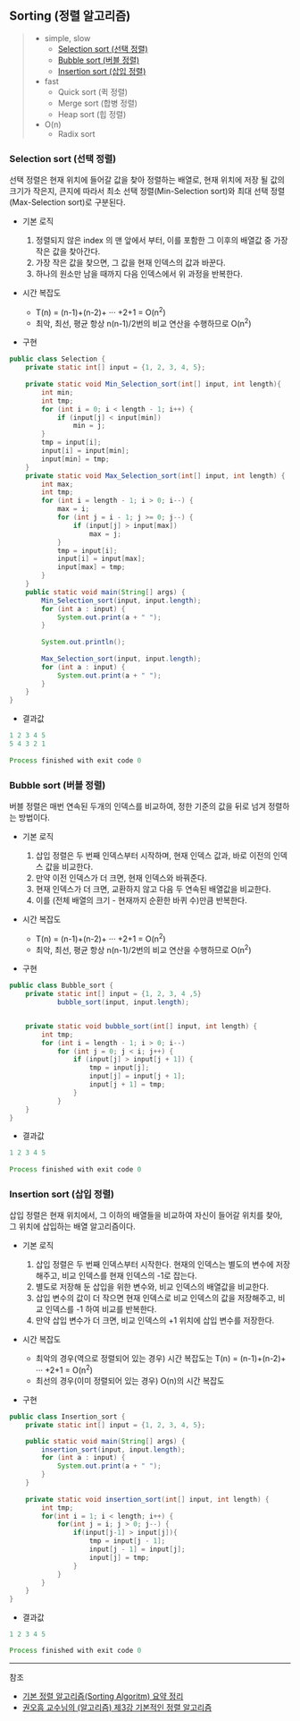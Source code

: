 ## Sorting (정렬 알고리즘)
> * simple, slow
>    * [Selection sort (선택 정렬)](#selection-sort--선택-정렬-)
>    * [Bubble sort (버블 정렬)](#bubble-sort--버블-정렬-)
>    * [Insertion sort (삽입 정렬)](#insertion-sort--삽입-정렬-)
> * fast
>    * Quick sort (퀵 정렬)
>    * Merge sort (합병 정렬)
>    * Heap sort (힙 정렬)
> * O(n)
>    * Radix sort

### Selection sort (선택 정렬)
선택 정렬은 현재 위치에 들어갈 값을 찾아 정렬하는 배열로, 현재 위치에 저장 될 값의 크기가 작은지, 큰지에 따라서 최소 선택 정렬(Min-Selection sort)와 최대 선택 정렬(Max-Selection sort)로 구분된다.

 * 기본 로직
   1. 정렬되지 않은 index 의 맨 앞에서 부터, 이를 포함한 그 이후의 배열값 중 가장 작은 값을 찾아간다.
   2. 가장 작은 값을 찾으면, 그 값을 현재 인덱스의 값과 바꾼다.
   3. 하나의 원소만 남을 때까지 다음 인덱스에서 위 과정을 반복한다.

* 시간 복잡도
    * T(n) = (n-1)+(n-2)+ ··· +2+1 = O(n<sup>2</sup>)
    * 최악, 최선, 평균 항상 n(n-1)/2번의 비교 연산을 수행하므로 O(n<sup>2</sup>)

* 구현
```java
public class Selection {
    private static int[] input = {1, 2, 3, 4, 5};
    
    private static void Min_Selection_sort(int[] input, int length){
        int min;
        int tmp;
        for (int i = 0; i < length - 1; i++) {
            if (input[j] < input[min])
                min = j;
        }
        tmp = input[i];
        input[i] = input[min];
        input[min] = tmp;
    }
    private static void Max_Selection_sort(int[] input, int length) {
        int max;
        int tmp;
        for (int i = length - 1; i > 0; i--) {
            max = i;
            for (int j = i - 1; j >= 0; j--) {
                if (input[j] > input[max])
                    max = j;
            }
            tmp = input[i];
            input[i] = input[max];
            input[max] = tmp;
        }
    }
    public static void main(String[] args) {
        Min_Selection_sort(input, input.length);
        for (int a : input) {
            System.out.print(a + " ");
        }
        
        System.out.println();
        
        Max_Selection_sort(input, input.length);
        for (int a : input) {
            System.out.print(a + " ");
        }
    }
}
```
* 결과값
```java
1 2 3 4 5
5 4 3 2 1        
        
Process finished with exit code 0
```

### Bubble sort (버블 정렬)
버블 정렬은 매번 연속된 두개의 인덱스를 비교하여, 정한 기준의 값을 뒤로 넘겨 정렬하는 방법이다.

* 기본 로직
  1. 삽입 정렬은 두 번째 인덱스부터 시작하며, 현재 인덱스 값과, 바로 이전의 인덱스 값을 비교한다.
  2. 만약 이전 인덱스가 더 크면, 현재 인덱스와 바꿔준다.
  3. 현재 인덱스가 더 크면, 교환하지 않고 다음 두 연속된 배열값을 비교한다.
  4. 이를 (전체 배열의 크기 -  현재까지 순환한 바퀴 수)만큼 반복한다.

* 시간 복잡도
   * T(n) = (n-1)+(n-2)+ ··· +2+1 = O(n<sup>2</sup>)
   * 최악, 최선, 평균 항상 n(n-1)/2번의 비교 연산을 수행하므로 O(n<sup>2</sup>)

* 구현
```java
public class Bubble_sort {
    private static int[] input = {1, 2, 3, 4 ,5}
            bubble_sort(input, input.length);


    private static void bubble_sort(int[] input, int length) {
        int tmp;
        for (int i = length - 1; i > 0; i--)
            for (int j = 0; j < i; j++) {
                if (input[j] > input[j + 1]) {
                    tmp = input[j];
                    input[j] = input[j + 1];
                    input[j + 1] = tmp;
                }
            }
    }
}
```
* 결과값
```java
1 2 3 4 5
        
Process finished with exit code 0
```

### Insertion sort (삽입 정렬)
삽입 정렬은 현재 위치에서, 그 이하의 배열들을 비교하여 자신이 들어갈 위치를 찾아, 그 위치에 삽입하는 배열 알고리즘이다.

* 기본 로직
   1. 삽입 정렬은 두 번째 인덱스부터 시작한다. 현재의 인덱스는 별도의 변수에 저장해주고, 비교 인덱스를 현재 인덱스의 -1로 잡는다.
  2. 별도로 저장해 둔 삽입을 위한 변수와, 비교 인덱스의 배열값을 비교한다.
  3. 삽입 변수의 값이 더 작으면 현재 인덱스로 비교 인덱스의 값을 저장해주고, 비교 인덱스를 -1 하여 비교를 반복한다.
  4. 만약 삽입 변수가 더 크면, 비교 인덱스의 +1 위치에 삽입 변수를 저장한다.

* 시간 복잡도
   * 최악의 경우(역으로 정렬되어 있는 경우) 시간 복잡도는 T(n) = (n-1)+(n-2)+ ··· +2+1 = O(n<sup>2</sup>)
   * 최선의 경우(이미 정렬되어 있는 경우) O(n)의 시간 복잡도
* 구현
```java
public class Insertion_sort {
    private static int[] input = {1, 2, 3, 4, 5};

    public static void main(String[] args) {
        insertion_sort(input, input.length);
        for (int a : input) {
            System.out.print(a + " ");
        }
    }
    
    private static void insertion_sort(int[] input, int length) {
        int tmp;
        for(int i = 1; i < length; i++) {
            for(int j = i; j > 0; j--) {
                if(input[j-1] > input[j]){
                    tmp = input[j - 1];
                    input[j - 1] = input[j];
                    input[j] = tmp;
                }
            }
        }
    }
}
```
* 결과값
```java
1 2 3 4 5

Process finished with exit code 0
```
---
참조
* [기본 정렬 알고리즘(Sorting Algoritm) 요약 정리](https://hsp1116.tistory.com/33)
* [권오흠 교수님의 (알고리즘) 제3강 기본적인 정렬 알고리즘](https://www.youtube.com/watch?v=0dG7xTt5IfQ&list=PL52K_8WQO5oUuH06MLOrah4h05TZ4n38l&index=9)